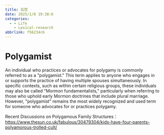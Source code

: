 ```yaml
---
title: 后宫
date: 2025/1/8 19:38:6
categories:
  - - Life
    - Lexical-research
abbrlink: f56234c6
---
```




# Polygamist

An individual who practices or advocates for polygamy is commonly referred to as a "polygamist."  This term applies to anyone who engages in or supports the practice of having multiple spouses simultaneously. In specific contexts, such as within certain religious groups, these individuals may also be called "Mormon fundamentalists," particularly when referring to those who uphold early Mormon doctrines that include plural marriage.  However, "polygamist" remains the most widely recognized and used term for someone who advocates for or practices polygamy.

Recent Discussions on Polygamous Family Structures：https://www.thesun.co.uk/fabulous/30479304/kids-have-four-parents-polyamorous-trolled-cult/
